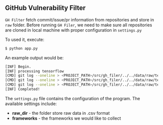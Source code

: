 ## GitHub Vulnerability Filter

`GH Filter` fetch commit/issue/pr information from repositories and store in `raw` folder. Before running `GH Filer`, we need to make sure all repositories are cloned in local machine with proper configuration in `settings.py`

To used it, execute:

```bash
$ python app.py
```

An example output would be:
```bash
[INF] Begin.
[INF] processing tensorflow
[CMD] git log --oneline > <PROJECT_PATH>/src/gh_filer/../../data/raw/tensorflow_commit.csv
[CMD] git log --oneline > <PROJECT_PATH>/src/gh_filer/../../data/raw/tensorflow_pr.csv
[CMD] git log --oneline > <PROJECT_PATH>/src/gh_filer/../../data/raw/tensorflow_issue.csv
[INF] Completed!
```

The `settings.py` file contains the configuration of the program. The available settings include:

* **raw_dir** -  the folder store raw data in .csv format
* **frameworks** - the frameworks we would like to collect
